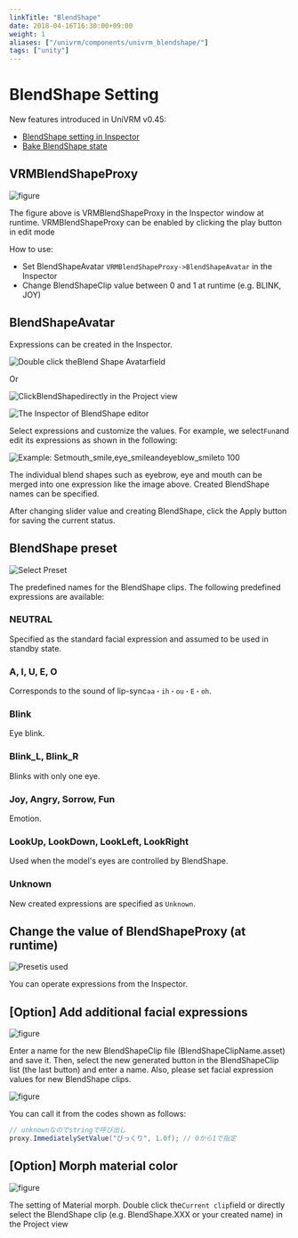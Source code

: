 ```yaml
---
linkTitle: "BlendShape"
date: 2018-04-16T16:30:00+09:00
weight: 1
aliases: ["/univrm/components/univrm_blendshape/"]
tags: ["unity"]
---
```


# BlendShape Setting

New features introduced in UniVRM v0.45:

* [BlendShape setting in Inspector](/univrm/blendshape/blendshape_setup)
* [Bake BlendShape state](/univrm/blendshape/univrm_bake_blendshape)

## VRMBlendShapeProxy

![figure](/images/vrm/VRMBlendShapeProxy.png)

The figure above is VRMBlendShapeProxy in the Inspector window at runtime. VRMBlendShapeProxy can be enabled by clicking the play button in edit mode

How to use:

* Set BlendShapeAvatar `VRMBlendShapeProxy->BlendShapeAvatar` in the Inspector
* Change BlendShapeClip value between 0 and 1 at runtime (e.g. BLINK, JOY)

## BlendShapeAvatar

Expressions can be created in the Inspector.

![Double click the``Blend Shape Avatar``field](/images/vrm/VRMBlendShapeProxyEditor.png)

Or

![Click``BlendShape``directly in the Project view](/images/vrm/BlendShapeAvatarAsset.png)

![The Inspector of BlendShape editor](/images/vrm/BlendShapeAvatarEditor.png)

Select expressions and customize the values. For example, we select``Fun``and edit its expressions as shown in the following: 

![Example: Set`mouth_smile`,`eye_smile`and`eyeblow_smile`to 100](/images/vrm/BlendShapeClip.png)

The individual blend shapes such as eyebrow, eye and mouth can be merged into one expression like the image above. Created BlendShape names can be specified. 

After changing slider value and creating BlendShape, click the Apply button for saving the current status.

## BlendShape preset

![Select `Preset`](/images/vrm/BlendShape_Preset.png)

The predefined names for the BlendShape clips. The following predefined expressions are available:

### NEUTRAL

Specified as the standard facial expression and assumed to be used in standby state.

### A, I, U, E, O

Corresponds to the sound of lip-sync``aa・ih・ou・E・oh``.

### Blink

Eye blink.

### Blink_L, Blink_R

Blinks with only one eye.

### Joy, Angry, Sorrow, Fun

Emotion.

### LookUp, LookDown, LookLeft, LookRight

Used when the model's eyes are controlled by BlendShape.

### Unknown

New created expressions are specified as `Unknown`.

## Change the value of BlendShapeProxy (at runtime)

![`Preset`is used](/images/vrm/VRMBlendShapeProxyRuntime.png)

You can operate expressions from the Inspector.


## [Option] Add additional facial expressions

![figure](/images/vrm/VRMBlendShapeProxyRuntime.png)

Enter a name for the new BlendShapeClip file (BlendShapeClipName.asset) and save it. Then, select the new generated button in the BlendShapeClip list (the last button) and enter a name. Also, please set facial expression values for new BlendShape clips.

![figure](/images/vrm/BlendShapeClipOption.png)

You can call it from the codes shown as follows:

```csharp
// unknownなのでstringで呼び出し
proxy.ImmediatelySetValue("びっくり", 1.0f); // 0から1で指定
```

## [Option] Morph material color

![figure](/images/vrm/BlendShapeClipMaterial.png)

The setting of Material morph. Double click the``Current clip``field or directly select the BlendShape clip (e.g. BlendShape.XXX or your created name) in the Project view

